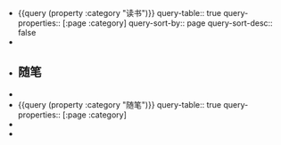 - {{query (property :category "读书")}}
  query-table:: true
  query-properties:: [:page :category]
  query-sort-by:: page
  query-sort-desc:: false
-
- ## 随笔
-
- {{query (property :category "随笔")}}
  query-table:: true
  query-properties:: [:page :category]
-
-